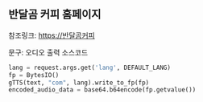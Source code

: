 ## 반달곰 커피 홈페이지

참조링크: [https://반달곰커피](https://반달곰커피)

문구: 오디오 출력 소스코드

```python
lang = request.args.get('lang', DEFAULT_LANG)
fp = BytesIO()
gTTS(text, "com", lang).write_to_fp(fp)
encoded_audio_data = base64.b64encode(fp.getvalue())
